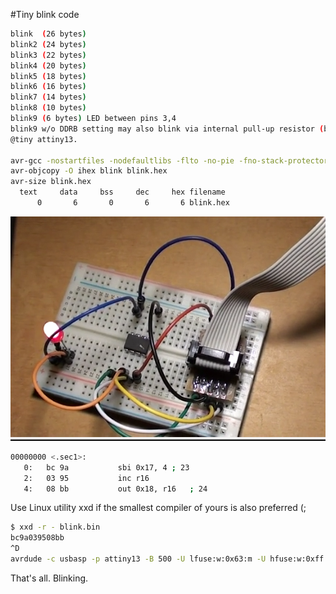 #Tiny blink code
```sh
blink  (26 bytes)
blink2 (24 bytes)
blink3 (22 bytes)
blink4 (20 bytes)
blink5 (18 bytes)
blink6 (16 bytes)
blink7 (14 bytes)
blink8 (10 bytes)
blink9 (6 bytes) LED between pins 3,4
blink9 w/o DDRB setting may also blink via internal pull-up resistor (but this is not conventional blink anyway)
@tiny attiny13.

avr-gcc -nostartfiles -nodefaultlibs -flto -no-pie -fno-stack-protector -fno-pic -Wall -Os -mmcu=attiny13 -o blink blink6.S
avr-objcopy -O ihex blink blink.hex
avr-size blink.hex
  text	   data	    bss	    dec	    hex	filename
      0	      6	      0	      6	      6	blink.hex
```
![screenshot](blink.png)

```sh
00000000 <.sec1>:
   0:	bc 9a       	sbi	0x17, 4	; 23
   2:	03 95       	inc	r16
   4:	08 bb       	out	0x18, r16	; 24
```
Use Linux utility xxd if the smallest compiler of yours is also preferred (;
```sh
$ xxd -r - blink.bin
bc9a039508bb
^D
avrdude -c usbasp -p attiny13 -B 500 -U lfuse:w:0x63:m -U hfuse:w:0xff:m  -U flash:w:blink.bin:r
```
That's all.
Blinking.

